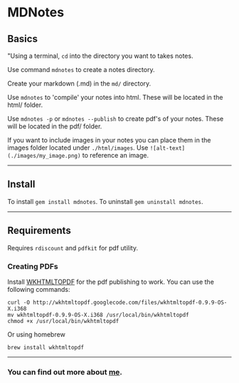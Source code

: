 MDNotes
========

## Basics

"Using a terminal, `cd` into the directory you want to takes notes.

Use command `mdnotes` to create a notes directory.

Create your markdown (.md) in the `md/` directory.

Use `mdnotes` to 'compile' your notes into html. These will be located in the html/ folder.

Use `mdnotes -p` or `mdnotes --publish` to create pdf's of your notes. These will be located in the pdf/ folder.

If you want to include images in your notes you can place them in the images folder located under `./html/images`. Use `![alt-text](./images/my_image.png)` to reference an image.

------

## Install

To install `gem install mdnotes`.
To uninstall `gem uninstall mdnotes`.

-----

## Requirements

Requires `rdiscount` and `pdfkit` for pdf utility.

### Creating PDFs

Install [WKHTMLTOPDF](https://github.com/jdpace/PDFKit/wiki/Installing-WKHTMLTOPDF) for the pdf publishing to work. You can use the following commands:

    curl -O http://wkhtmltopdf.googlecode.com/files/wkhtmltopdf-0.9.9-OS-X.i368
    mv wkhtmltopdf-0.9.9-OS-X.i368 /usr/local/bin/wkhtmltopdf
    chmod +x /usr/local/bin/wkhtmltopdf

Or using homebrew

    brew install wkhtmltopdf

____

### You can find out more about [me](http://urigorelik.info/).

